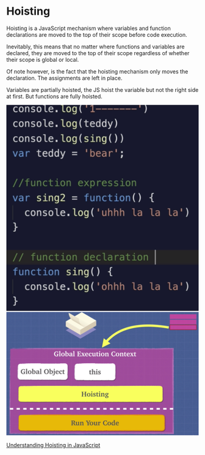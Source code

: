 # Hoisting

Hoisting is a JavaScript mechanism where variables and function declarations are moved to the top of their scope before code execution.

Inevitably, this means that no matter where functions and variables are declared, they are moved to the top of their scope regardless of whether their scope is global or local.

Of note however, is the fact that the hoisting mechanism only moves the declaration. The assignments are left in place.

Variables are partially hoisted, the JS hoist the variable but not the right side at first. But functions are fully hoisted.

![Hoisting-1](../img/js-foundation-ii-hoisting-1.png)
![Hoisting-2](../img/js-foundation-ii-hoisting-2.png)

[Understanding Hoisting in JavaScript](https://scotch.io/tutorials/understanding-hoisting-in-javascript#targetText=Hoisting%20is%20a%20JavaScript%20mechanism,scope%20is%20global%20or%20local.)
